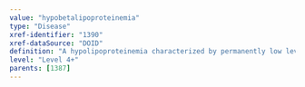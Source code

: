 ```yaml
---
value: "hypobetalipoproteinemia"
type: "Disease"
xref-identifier: "1390"
xref-dataSource: "DOID"
definition: "A hypolipoproteinemia characterized by permanently low levels of apolipoprotein B and LDL cholesterol resulting from an impaired ability to absorb and transport fats."
level: "Level 4+"
parents: [1387]
---
```

